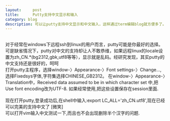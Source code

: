 ```yaml
---
layout:     post
title:      Putty支持中文显示和输入 
category: blog
description: 可以让putty支持中文显示和中文输入，这样通过term编辑blog就方便多了。
---
```

<br>
对于经常在windows下远程ssh到linux的用户而言，putty可能是你最好的选择。
<br>
可是缺省情况下，putty对中文的支持却让人不敢恭维，如果远程linux的locale设置为zh_CN.*(bg2312,gbk,utf8等等），显示就是乱码。经研究发现，其实putty的中文支持还是很好的，呵呵
<br>
打开putty主程序，选择window-〉Appearance-〉Font settings-〉Change...,选择Fixedsys字体,字符集选择CHINESE_GB2312。
在window-〉Appearance-〉Translation中，Received data assumed to be in which character set 中,把Use font encoding改为UTF-8.
如果经常使用,把这些设置保存在session里面.<br>
<br>
现在打开putty,登录成功后,在shell中输入:export LC_ALL='zh_CN.utf8',现在已经可以完美的支持中文了 [微笑]
<br>
可以打开vim输入中文测试一下,而且也不会出现删除半个汉字的问题. 
